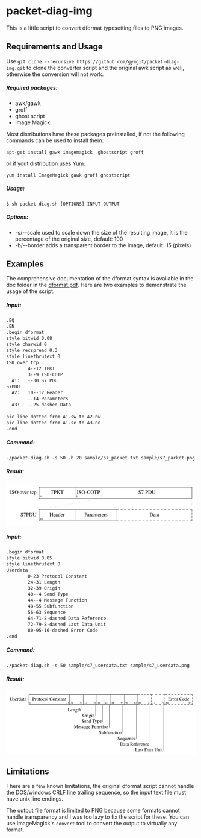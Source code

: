 # packet-diag-img

This is a little script to convert dformat typesetting files to PNG images.

## Requirements and Usage

Use `git clone --recursive https://github.com/gymgit/packet-diag-img.git` to clone the converter script and the original awk script as well, otherwise the conversion will not work.

##### Required packages:

* awk/gawk
* groff
* ghost script
* Image Magick

Most distributions have these packages preinstalled, if not the following commands can be used to install them:

```
apt-get install gawk imagemagick  ghostscript groff
```
or if yout distribution uses Yum:
```
yum install ImageMagick gawk groff ghostscript
```

##### Usage:
```
$ sh packet-diag.sh [OPTIONS] INPUT OUTPUT
```
##### Options:

* -s/--scale used to scale down the size of the resulting image, it is the percentage of the original size, default: 100
* -b/--border adds a transparent border to the image, default: 15 (pixels)

## Examples

The comprehensive documentation of the dformat syntax is available in the doc folder in the [dformat.pdf](https://github.com/gymgit/packet-diag-img/blob/master/doc/dformat.pdf). Here are two examples to demonstrate the usage of the script.

##### Input:
```
.EQ
.EN
.begin dformat
style bitwid 0.08
style charwid 0
style recspread 0.3
style linethrutext 0
ISO over tcp
        4--12 TPKT
        3--9 ISO-COTP
  A1:   --30 S7 PDU
S7PDU
  A2:   10--12 Header
        --14 Parameters
  A3:   --25-dashed Data

pic line dotted from A1.sw to A2.nw
pic line dotted from A1.se to A3.ne
.end
```
##### Command:

`./packet-diag.sh -s 50 -b 20 sample/s7_packet.txt sample/s7_packet.png`

##### Result:

![s7packet](/sample/s7_packet.png)

##### Input:

```
.begin dformat
style bitwid 0.05
style linethrutext 0
Userdata
        0-23 Protocol Constant
        24-31 Length
		32-39 Origin
		40--4 Send Type
		44--4 Message Function
		48-55 Subfunction
		56-63 Sequence
		64-71-8-dashed Data Reference
		72-79-8-dashed Last Data Unit
		80-95-16-dashed Error Code
.end
```

##### Command:

`./packet-diag.sh -s 50 sample/s7_userdata.txt sample/s7_userdata.png`

##### Result:

![s7userdata](/sample/s7_userdata.png)

## Limitations

There are a few known limitations, the original dformat script cannot handle the DOS/windows CRLF line trailing sequence, so the input text file must have unix line endings.

The output file format is limited to PNG because some formats cannot handle transparency and I was too lazy to fix the script for these. You can use ImageMagick's `convert` tool to convert the output to virtually any format.
